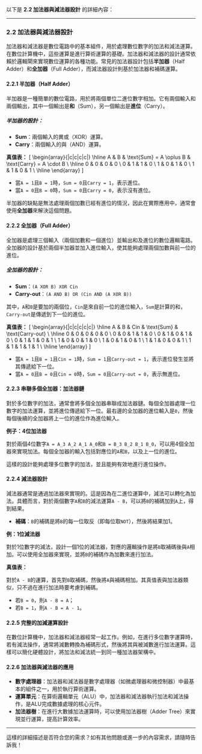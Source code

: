 以下是 **2.2 加法器與減法器設計** 的詳細內容：

---

### 2.2 加法器與減法器設計

加法器和減法器是數位電路中的基本組件，用於處理數位數字的加法和減法運算。在數位計算機中，這些運算是進行算術運算的基礎。加法器和減法器的設計通常依賴於邏輯閘來實現數位運算的各種功能。常見的加法器設計包括**半加器**（Half Adder）和**全加器**（Full Adder），而減法器設計則基於加法器和補碼運算。

#### 2.2.1 半加器（Half Adder）

半加器是一種簡單的數位電路，用於將兩個單位二進位數字相加。它有兩個輸入和兩個輸出，其中一個輸出是**和**（Sum），另一個輸出是**進位**（Carry）。

##### 半加器的設計：
- **Sum**：兩個輸入的異或（XOR）運算。
- **Carry**：兩個輸入的與（AND）運算。

**真值表：**
\[
\begin{array}{|c|c|c|c|}
\hline
A & B & \text{Sum} = A \oplus B & \text{Carry} = A \cdot B \\
\hline
0 & 0 & 0 & 0 \\
0 & 1 & 1 & 0 \\
1 & 0 & 1 & 0 \\
1 & 1 & 0 & 1 \\
\hline
\end{array}
\]

- 當`A = 1`且`B = 1`時，`Sum = 0`且`Carry = 1`，表示進位。
- 當`A = 0`且`B = 0`時，`Sum = 0`且`Carry = 0`，表示沒有進位。

半加器的缺點是無法處理兩個加數已經有進位的情況，因此在實際應用中，通常會使用**全加器**來解決這個問題。

#### 2.2.2 全加器（Full Adder）

全加器是處理三個輸入（兩個加數和一個進位）並輸出和及進位的數位邏輯電路。全加器的設計基於兩個半加器並加入進位輸入，使其能夠處理兩個加數與前一位的進位。

##### 全加器的設計：
- **Sum**：`(A XOR B) XOR Cin`
- **Carry-out**：`(A AND B) OR (Cin AND (A XOR B))`

其中，`A`和`B`是要加的兩個位，`Cin`是來自前一位的進位輸入，`Sum`是計算的和，`Carry-out`是傳遞到下一位的進位。

**真值表：**
\[
\begin{array}{|c|c|c|c|c|}
\hline
A & B & Cin & \text{Sum} & \text{Carry-out} \\
\hline
0 & 0 & 0 & 0 & 0 \\
0 & 0 & 1 & 1 & 0 \\
0 & 1 & 0 & 1 & 0 \\
0 & 1 & 1 & 0 & 1 \\
1 & 0 & 0 & 1 & 0 \\
1 & 0 & 1 & 0 & 1 \\
1 & 1 & 0 & 0 & 1 \\
1 & 1 & 1 & 1 & 1 \\
\hline
\end{array}
\]

- 當`A = 1`且`B = 1`且`Cin = 1`時，`Sum = 1`且`Carry-out = 1`，表示進位發生並將其傳遞給下一位。
- 當`A = 0`且`B = 0`且`Cin = 0`時，`Sum = 0`且`Carry-out = 0`，表示無進位。

#### 2.2.3 串聯多個全加器：加法器鏈

對於多位數字的加法，通常會將多個全加器串聯成加法器鏈。每個全加器處理一位數字的加法運算，並將進位傳遞給下一位。最右邊的全加器的進位輸入是`0`，然後每個後續的全加器將上一位的進位作為進位輸入。

**例子：4位加法器**

對於兩個4位數字`A = A_3 A_2 A_1 A_0`和`B = B_3 B_2 B_1 B_0`，可以用4個全加器來實現加法。每個全加器的輸入包括對應位的`A`和`B`，以及上一位的進位。

這樣的設計能夠處理多位數字的加法，並且能夠有效地進行進位操作。

#### 2.2.4 減法器設計

減法器通常是通過加法器來實現的。這是因為在二進位運算中，減法可以轉化為加法。具體而言，對於兩個數字`A`和`B`的減法運算`A - B`，可以將`B`的補碼加到`A`上，得到結果。

- **補碼**：`B`的補碼是將`B`的每一位取反（即每位取`NOT`），然後將結果加1。

**例：1位減法器**

對於1位數字的減法，設計一個1位的減法器，對應的邏輯操作是將`B`取補碼後與`A`相加。可以使用全加器來實現，並將`B`的補碼作為加數來進行加法。

**真值表：**

對於`A - B`的運算，首先對`B`取補碼，然後將`A`與補碼相加。其真值表與加法器類似，只不過在進行加法時要考慮到補碼。

- 若`B = 0`，則`A - B = A`；
- 若`B = 1`，則`A - B = A - 1`。

#### 2.2.5 完整的加減運算設計

在數位計算機中，加法器和減法器經常一起工作。例如，在進行多位數字運算時，若有減法操作，通常將減數轉換為補碼形式，然後將其與被減數進行加法運算。這樣可以簡化硬體設計，將加法和減法統一到同一種加法器架構中。

#### 2.2.6 加法器與減法器的應用

- **數字處理器**：加法器和減法器是數字處理器（如微處理器和微控制器）中最基本的組件之一，用於執行算術運算。
- **運算單元**：在算術邏輯單元（ALU）中，加法器和減法器執行加法和減法操作，是ALU完成數據處理的核心元件。
- **加法器樹**：在進行大數據加法運算時，可以使用加法器樹（Adder Tree）來實現並行運算，提高計算效率。

---

這樣的詳細描述是否符合您的需求？如有其他問題或進一步的內容需求，請隨時告訴我！